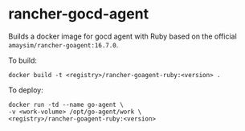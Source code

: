 rancher-gocd-agent
=======================

Builds a docker image for gocd agent with Ruby based on the official `amaysim/rancher-goagent:16.7.0`. 


To build:

```
docker build -t <registry>/rancher-goagent-ruby:<version> .
```

To deploy:

```
docker run -td --name go-agent \
-v <work-volume> /opt/go-agent/work \
<registry>/rancher-goagent-ruby:<version>

```
